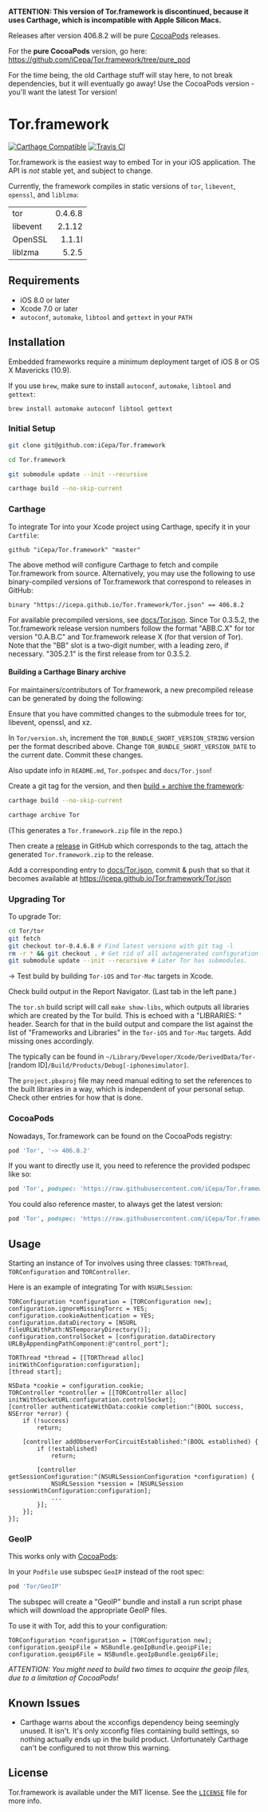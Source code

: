 **ATTENTION: This version of Tor.framework is discontinued, because it uses Carthage, which is incompatible with Apple Silicon Macs.**

Releases after version 406.8.2 will be pure [CocoaPods](https://cocoapods.org) releases.

For the **pure CocoaPods** version, go here: https://github.com/iCepa/Tor.framework/tree/pure_pod

For the time being, the old Carthage stuff will stay here, to not break dependencies, but it will eventually go away! Use the CocoaPods version - you'll want the latest Tor version!




# Tor.framework

[![Carthage Compatible](https://img.shields.io/badge/Carthage-compatible-4BC51D.svg?style=flat)](https://github.com/Carthage/Carthage) 
[![Travis CI](https://img.shields.io/travis/iCepa/Tor.framework.svg)](https://travis-ci.org/iCepa/Tor.framework)

Tor.framework is the easiest way to embed Tor in your iOS application. The API is *not* stable yet, and subject to change.

Currently, the framework compiles in static versions of `tor`, `libevent`, `openssl`, and `liblzma`:

|          |         |
|:-------- | -------:|
| tor      | 0.4.6.8  |
| libevent | 2.1.12  |
| OpenSSL  | 1.1.1l  |
| liblzma  | 5.2.5  |

## Requirements

- iOS 8.0 or later
- Xcode 7.0 or later
- `autoconf`,  `automake`,  `libtool` and  `gettext` in your `PATH`

## Installation

Embedded frameworks require a minimum deployment target of iOS 8 or OS X Mavericks (10.9).

If you use `brew`, make sure to install `autoconf`,  `automake`,  `libtool` and  `gettext`:

```
brew install automake autoconf libtool gettext
```

### Initial Setup

```bash
git clone git@github.com:iCepa/Tor.framework

cd Tor.framework

git submodule update --init --recursive

carthage build --no-skip-current
```

### Carthage

To integrate Tor into your Xcode project using Carthage, specify it in your  `Cartfile`:

```ogdl
github "iCepa/Tor.framework" "master"
```

The above method will configure Carthage to fetch and compile Tor.framework from source. 
Alternatively, you may use the following to use binary-compiled versions of Tor.framework that 
correspond to releases in GitHub:

```ogdl
binary "https://icepa.github.io/Tor.framework/Tor.json" == 406.8.2
```

For available precompiled versions, see [docs/Tor.json](docs/Tor.json). Since Tor 0.3.5.2, 
the Tor.framework release version numbers follow the format "ABB.C.X" for tor version "0.A.B.C" 
and Tor.framework release X (for that version of Tor). Note that the "BB" slot is a two-digit number, 
with a leading zero, if necessary. "305.2.1" is the first release from tor 0.3.5.2.

#### Building a Carthage Binary archive

For maintainers/contributors of Tor.framework, a new precompiled release can be generated by 
doing the following:

Ensure that you have committed changes to the submodule trees for tor, libevent, openssl, and xz.

In `Tor/version.sh`, increment the `TOR_BUNDLE_SHORT_VERSION_STRING` version per the 
format described above. Change `TOR_BUNDLE_SHORT_VERSION_DATE` to the current date. 
Commit these changes.

Also update info in `README.md`, `Tor.podspec` and `docs/Tor.json`!

Create a git tag for the version, and then 
[build + archive the framework](https://github.com/Carthage/Carthage/#archive-prebuilt-frameworks-into-one-zip-file):

```bash
carthage build --no-skip-current

carthage archive Tor
```
(This generates a `Tor.framework.zip` file in the repo.)

Then create a [release](https://github.com/iCepa/Tor.framework/releases) in GitHub which corresponds
to the tag, attach the generated `Tor.framework.zip` to the release.

Add a corresponding entry to [docs/Tor.json](docs/Tor.json), commit & push that so that it becomes 
available at https://icepa.github.io/Tor.framework/Tor.json

### Upgrading Tor

To upgrade Tor:

```bash
cd Tor/tor
git fetch
git checkout tor-0.4.6.8 # Find latest versions with git tag -l
rm -r * && git checkout . # Get rid of all autogenerated configuration files, which may not work with the newest version anymore.
git submodule update --init --recursive # Later Tor has submodules.
```

-> Test build by building `Tor-iOS` and `Tor-Mac` targets in Xcode.

Check build output in the Report Navigator. (Last tab in the left pane.)

The `tor.sh` build script will call `make show-libs`, which outputs all libraries which are created by 
the Tor build. This is echoed with a "LIBRARIES: " header. Search for that in the build output and
compare the list against the list of "Frameworks and Libraries" in the `Tor-iOS` and `Tor-Mac`
targets. Add missing ones accordingly.

The typically can be found in `~/Library/Developer/Xcode/DerivedData/Tor-`[random ID]`/Build/Products/Debug[-iphonesimulator]`.

The `project.pbxproj` file may need manual editing to set the references to the built libraries 
in a way, which is independent of your personal setup. Check other entries for how that is done.

### CocoaPods

Nowadays, Tor.framework can be found on the CocoaPods registry:

```ruby
pod 'Tor', '~> 406.8.2'
```

If you want to directly use it, you need to reference the provided podspec like so:

```ruby
pod 'Tor', podspec: 'https://raw.githubusercontent.com/iCepa/Tor.framework/v406.8.2/Tor.podspec'
```

You could also reference master, to always get the latest version:

```ruby
pod 'Tor', podspec: 'https://raw.githubusercontent.com/iCepa/Tor.framework/master/Tor.podspec'
```


## Usage

Starting an instance of Tor involves using three classes: `TORThread`, `TORConfiguration` and `TORController`.

Here is an example of integrating Tor with `NSURLSession`:

```objc
TORConfiguration *configuration = [TORConfiguration new];
configuration.ignoreMissingTorrc = YES;
configuration.cookieAuthentication = YES;
configuration.dataDirectory = [NSURL fileURLWithPath:NSTemporaryDirectory()];
configuration.controlSocket = [configuration.dataDirectory URLByAppendingPathComponent:@"control_port"];

TORThread *thread = [[TORThread alloc] initWithConfiguration:configuration];
[thread start];

NSData *cookie = configuration.cookie;
TORController *controller = [[TORController alloc] initWithSocketURL:configuration.controlSocket];
[controller authenticateWithData:cookie completion:^(BOOL success, NSError *error) {
    if (!success)
        return;

    [controller addObserverForCircuitEstablished:^(BOOL established) {
        if (!established)
            return;

        [controller getSessionConfiguration:^(NSURLSessionConfiguration *configuration) {
            NSURLSession *session = [NSURLSession sessionWithConfiguration:configuration];
            ...
        }];
    }];
}];
```

### GeoIP

This works only with [CocoaPods](https://cocoapods.org):

In your `Podfile` use subspec `GeoIP` instead of the root spec:

```ruby
pod 'Tor/GeoIP'
```

The subspec will create a "GeoIP" bundle and install a run script phase which 
will download the appropriate GeoIP files.

To use it with Tor, add this to your configuration:

```objc
TORConfiguration *configuration = [TORConfiguration new];
configuration.geoipFile = NSBundle.geoIpBundle.geoipFile;
configuration.geoip6File = NSBundle.geoIpBundle.geoip6File;
```

*ATTENTION: You might need to build two times to acquire the geoip files, due
to a limitation of CocoaPods!*


## Known Issues

- Carthage warns about the xcconfigs dependency being seemingly unused.
  It isn't. It's only xcconfig files containing build settings, so nothing actually 
  ends up in the build product. 
  Unfortunately Carthage can't be configured to not throw this warning.

## License

Tor.framework is available under the MIT license. See the 
[`LICENSE`](https://github.com/iCepa/Tor.framework/blob/master/LICENSE) file for more info.
